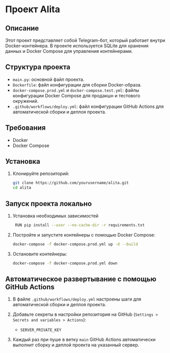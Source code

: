 # Проект Alita

## Описание

Этот проект представляет собой Telegram-бот, который работает внутри Docker-контейнера. В проекте используется SQLite для хранения данных и Docker Compose для управления контейнерами.

## Структура проекта

- `main.py`: основной файл проекта.
- `Dockerfile`: файл конфигурации для сборки Docker-образа.
- `docker-compose.prod.yml` и `docker-compose.test.yml`: файлы конфигурации Docker Compose для продакшн и тестового окружений.
- `.github/workflows/deploy.yml`: файл конфигурации GitHub Actions для автоматической сборки и деплоя проекта.

## Требования

- Docker
- Docker Compose

## Установка

1. Клонируйте репозиторий:
    ```sh
    git clone https://github.com/yourusername/alita.git
    cd alita
    ```

## Запуск проекта локально
1. Установка необходимых зависимостей
   ```sh
    RUN pip install --user --no-cache-dir -r requirements.txt
    ```

2. Постройте и запустите контейнеры с помощью Docker Compose:
    ```sh
    docker-compose -f docker-compose.prod.yml up -d --build
    ```

3. Остановите контейнеры:
    ```sh
    docker-compose -f docker-compose.prod.yml down
    ```

## Автоматическое развертывание с помощью GitHub Actions

1. В файле `.github/workflows/deploy.yml` настроены шаги для автоматической сборки и деплоя проекта.
2. Добавьте секреты в настройки репозитория на GitHub (`Settings > Secrets and variables > Actions`):
    - `SERVER_PRIVATE_KEY`

3. Каждый раз при пуше в ветку `main` GitHub Actions автоматически выполнит сборку и деплой проекта на указанный сервер.

